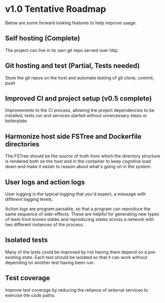 # v1.0 Tentative Roadmap

Below are some forward looking features to help improve usage.

## Self hosting (Complete)

The project can live in its own git repo served over http.

## Git hosting and test (Partial, Tests needed)

Store the git repos on the host and automate testing of git clone, commit, push

## Improved CI and project setup (v0.5 complete)

Improvements to the CI process, allowing the project dependencies to be
installed, tests run and services started without unnecessary steps or
boilerplate.

## Harmonize host side FSTree and Dockerfile directories

The FSTree should be the source of truth from which the directory structure is
rendered both on the host and in the container to keep cognitive load down and
make it easier to reason about what's going on in the system.

## User logs and action logs

User logging is the typical logging that you'd expect, a message with different
logging levels.

Action logs are program parsable, so that a program can reproduce the same
sequence of side-effects. These are helpful for generating new types of tests
from known states and reproducing states across a network with two different
instances of the process.

## Isolated tests

Many of the tests could be improved by not having them depend on a pre-existing
state. Each test should be isolated so that it can work without depending on
another test having been run.

## Test coverage

Improve test coverage by reducing the reliance of external services to exercise
the code paths.
